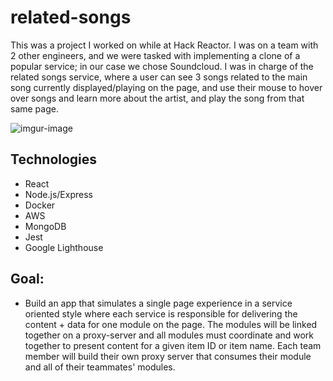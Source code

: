 # related-songs
This was a project I worked on while at Hack Reactor. I was on a team with 2 other engineers, and we were tasked with implementing a clone of a popular service; in our case we chose Soundcloud. I was in charge of the related songs service, where a user can see 3 songs related to the main song currently displayed/playing on the page, and use their mouse to hover over songs and learn more about the artist, and play the song from that same page. 

![imgur-image](http://imgur.com/a/vBUAH8T.jpg)

## Technologies
- React
- Node.js/Express
- Docker
- AWS
- MongoDB
- Jest
- Google Lighthouse

## Goal: 
 - Build an app that simulates a single page experience in a service oriented style where each service is responsible for delivering the content + data for one module on the page. The modules will be linked together on a proxy-server and all modules must coordinate and work together to present content for a given item ID or item name. Each team member will build their own proxy server that consumes their module and all of their teammates' modules.
